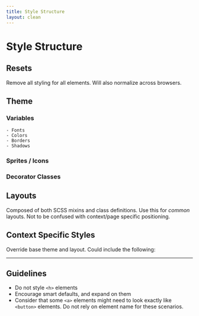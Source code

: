 ```yaml
---
title: Style Structure
layout: clean
---
```


# Style Structure 

Resets 
------

Remove all styling for all elements. Will also normalize across browsers. 

Theme
-----

### Variables 

    - Fonts 
    - Colors 
    - Borders 
    - Shadows 

### Sprites / Icons 

### Decorator Classes 

Layouts 
-------

Composed of both SCSS mixins and class definitions. Use this for _common_ layouts. Not to be confused with context/page specific positioning.

Context Specific Styles 
-----------------------

Override base theme and layout. Could include the following: 

* * * 

Guidelines
----------

- Do not style `<h>` elements
- Encourage smart defaults, and expand on them
- Consider that some `<a>` elements might need to look exactly like `<button>` elements. Do not rely on element name for these scenarios.
